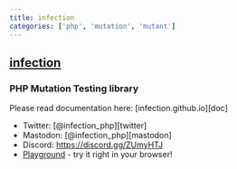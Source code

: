 ```yaml
---
title: infection
categories: ['php', 'mutation', 'mutant']
---
```

## [infection](https://github.com/infection/infection)

### PHP Mutation Testing library


Please read documentation here: [infection.github.io][doc]

* Twitter: [@infection_php][twitter]
* Mastodon: [@infection_php][mastodon]
* Discord: https://discord.gg/ZUmyHTJ
* [Playground](https://infection-php.dev/) - try it right in your browser!
